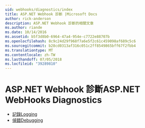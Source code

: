 ```yaml
---
uid: webhooks/diagnostics/index
title: ASP.NET Webhook 診斷 |Microsoft Docs
author: rick-anderson
description: ASP.NET Webhook 診斷的相關文章
ms.author: riande
ms.date: 10/14/2016
ms.assetid: b5f3d8b0-6964-47a4-954e-c7722e88707b
ms.openlocfilehash: 8c9c24d29f968f7a6e5f2c61c459098af689c5c6
ms.sourcegitcommit: b28cd0313af316c051c2ff8549865bff67f2fbb4
ms.translationtype: MT
ms.contentlocale: zh-TW
ms.lasthandoff: 07/05/2018
ms.locfileid: "39289810"
---
```

# <a name="aspnet-webhooks-diagnostics"></a><span data-ttu-id="cfe31-103">ASP.NET Webhook 診斷</span><span class="sxs-lookup"><span data-stu-id="cfe31-103">ASP.NET WebHooks Diagnostics</span></span>

* [<span data-ttu-id="cfe31-104">記錄</span><span class="sxs-lookup"><span data-stu-id="cfe31-104">Logging</span></span>](logging.md)
* [<span data-ttu-id="cfe31-105">偵錯</span><span class="sxs-lookup"><span data-stu-id="cfe31-105">Debugging</span></span>](debugging.md)

